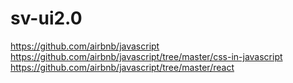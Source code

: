 # sv-ui2.0

https://github.com/airbnb/javascript
https://github.com/airbnb/javascript/tree/master/css-in-javascript
https://github.com/airbnb/javascript/tree/master/react 
